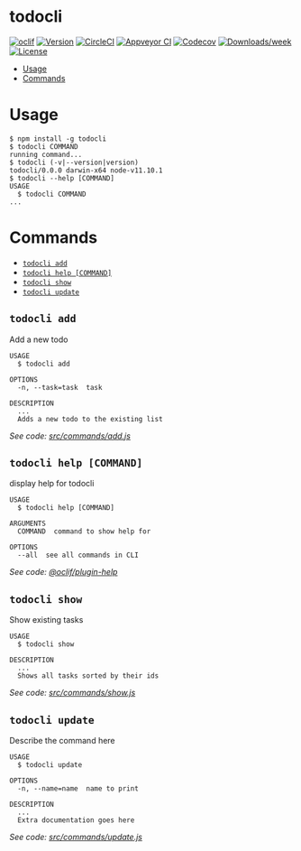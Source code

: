 todocli
=======



[![oclif](https://img.shields.io/badge/cli-oclif-brightgreen.svg)](https://oclif.io)
[![Version](https://img.shields.io/npm/v/todocli.svg)](https://npmjs.org/package/todocli)
[![CircleCI](https://circleci.com/gh/ColinFendrick/todocli/tree/master.svg?style=shield)](https://circleci.com/gh/ColinFendrick/todocli/tree/master)
[![Appveyor CI](https://ci.appveyor.com/api/projects/status/github/ColinFendrick/todocli?branch=master&svg=true)](https://ci.appveyor.com/project/ColinFendrick/todocli/branch/master)
[![Codecov](https://codecov.io/gh/ColinFendrick/todocli/branch/master/graph/badge.svg)](https://codecov.io/gh/ColinFendrick/todocli)
[![Downloads/week](https://img.shields.io/npm/dw/todocli.svg)](https://npmjs.org/package/todocli)
[![License](https://img.shields.io/npm/l/todocli.svg)](https://github.com/ColinFendrick/todocli/blob/master/package.json)

<!-- toc -->
* [Usage](#usage)
* [Commands](#commands)
<!-- tocstop -->
# Usage
<!-- usage -->
```sh-session
$ npm install -g todocli
$ todocli COMMAND
running command...
$ todocli (-v|--version|version)
todocli/0.0.0 darwin-x64 node-v11.10.1
$ todocli --help [COMMAND]
USAGE
  $ todocli COMMAND
...
```
<!-- usagestop -->
# Commands
<!-- commands -->
* [`todocli add`](#todocli-add)
* [`todocli help [COMMAND]`](#todocli-help-command)
* [`todocli show`](#todocli-show)
* [`todocli update`](#todocli-update)

## `todocli add`

Add a new todo

```
USAGE
  $ todocli add

OPTIONS
  -n, --task=task  task

DESCRIPTION
  ...
  Adds a new todo to the existing list
```

_See code: [src/commands/add.js](https://github.com/ColinFendrick/todocli/blob/v0.0.0/src/commands/add.js)_

## `todocli help [COMMAND]`

display help for todocli

```
USAGE
  $ todocli help [COMMAND]

ARGUMENTS
  COMMAND  command to show help for

OPTIONS
  --all  see all commands in CLI
```

_See code: [@oclif/plugin-help](https://github.com/oclif/plugin-help/blob/v2.1.6/src/commands/help.ts)_

## `todocli show`

Show existing tasks

```
USAGE
  $ todocli show

DESCRIPTION
  ...
  Shows all tasks sorted by their ids
```

_See code: [src/commands/show.js](https://github.com/ColinFendrick/todocli/blob/v0.0.0/src/commands/show.js)_

## `todocli update`

Describe the command here

```
USAGE
  $ todocli update

OPTIONS
  -n, --name=name  name to print

DESCRIPTION
  ...
  Extra documentation goes here
```

_See code: [src/commands/update.js](https://github.com/ColinFendrick/todocli/blob/v0.0.0/src/commands/update.js)_
<!-- commandsstop -->
